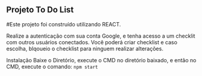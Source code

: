 ## Projeto To Do List
#Este projeto foi construído utilizando REACT.


Realize a autenticação com sua conta Google, e tenha acesso a um checklit com outros usuários conectados. Você poderá criar checklist e caso escolha, blqoueio o checklist para ninguem realizar alterações.


Instalação
Baixe o Diretório, execute o CMD no diretório baixado, e então no CMD, 
execute o comando: <code>npm start</code>
